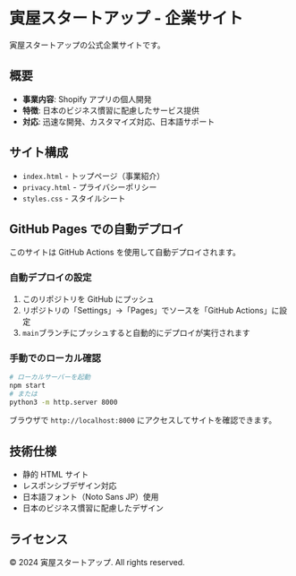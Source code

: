 # 寅屋スタートアップ - 企業サイト

寅屋スタートアップの公式企業サイトです。

## 概要

- **事業内容**: Shopify アプリの個人開発
- **特徴**: 日本のビジネス慣習に配慮したサービス提供
- **対応**: 迅速な開発、カスタマイズ対応、日本語サポート

## サイト構成

- `index.html` - トップページ（事業紹介）
- `privacy.html` - プライバシーポリシー
- `styles.css` - スタイルシート

## GitHub Pages での自動デプロイ

このサイトは GitHub Actions を使用して自動デプロイされます。

### 自動デプロイの設定

1. このリポジトリを GitHub にプッシュ
2. リポジトリの「Settings」→「Pages」でソースを「GitHub Actions」に設定
3. `main`ブランチにプッシュすると自動的にデプロイが実行されます

### 手動でのローカル確認

```bash
# ローカルサーバーを起動
npm start
# または
python3 -m http.server 8000
```

ブラウザで `http://localhost:8000` にアクセスしてサイトを確認できます。

## 技術仕様

- 静的 HTML サイト
- レスポンシブデザイン対応
- 日本語フォント（Noto Sans JP）使用
- 日本のビジネス慣習に配慮したデザイン

## ライセンス

© 2024 寅屋スタートアップ. All rights reserved.
